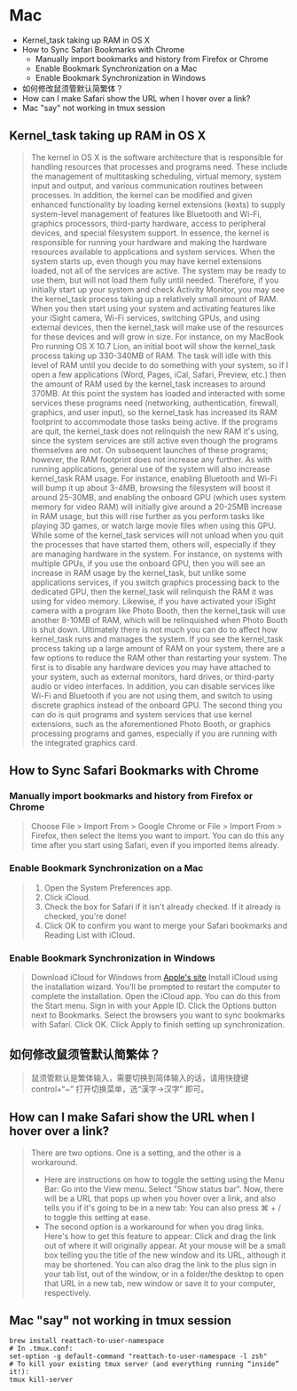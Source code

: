 # Mac
<!-- MarkdownTOC -->

- Kernel_task taking up RAM in OS X
- How to Sync Safari Bookmarks with Chrome
    - Manually import bookmarks and history from Firefox or Chrome
    - Enable Bookmark Synchronization on a Mac
    - Enable Bookmark Synchronization in Windows
- 如何修改鼠须管默认简繁体？
- How can I make Safari show the URL when I hover over a link?
- Mac "say" not working in tmux session

<!-- /MarkdownTOC -->

## Kernel_task taking up RAM in OS X
>  The kernel in OS X is the software architecture that is responsible for handling resources that processes and programs need. These include the management of multitasking scheduling, virtual memory, system input and output, and various communication routines between processes. In addition, the kernel can be modified and given enhanced functionality by loading kernel extensions (kexts) to supply system-level management of features like Bluetooth and Wi-Fi, graphics processors, third-party hardware, access to peripheral devices, and special filesystem support. In essence, the kernel is responsible for running your hardware and making the hardware resources available to applications and system services.
> When the system starts up, even though you may have kernel extensions loaded, not all of the services are active. The system may be ready to use them, but will not load them fully until needed. Therefore, if you initially start up your system and check Activity Monitor, you may see the kernel_task process taking up a relatively small amount of RAM. When you then start using your system and activating features like your iSight camera, Wi-Fi services, switching GPUs, and using external devices, then the kernel_task will make use of the resources for these devices and will grow in size.
>  For instance, on my MacBook Pro running OS X 10.7 Lion, an initial boot will show the kernel_task process taking up 330-340MB of RAM. The task will idle with this level of RAM until you decide to do something with your system, so if I open a few applications (Word, Pages, iCal, Safari, Preview, etc.) then the amount of RAM used by the kernel_task increases to around 370MB. At this point the system has loaded and interacted with some services these programs need (networking, authentication, firewall, graphics, and user input), so the kernel_task has increased its RAM footprint to accommodate those tasks being active. If the programs are quit, the kernel_task does not relinquish the new RAM it's using, since the system services are still active even though the programs themselves are not. On subsequent launches of these programs; however, the RAM footprint does not increase any further.
>  As with running applications, general use of the system will also increase kernel_task RAM usage. For instance, enabling Bluetooth and Wi-Fi will bump it up about 3-4MB, browsing the filesystem will boost it around 25-30MB, and enabling the onboard GPU (which uses system memory for video RAM) will initially give around a 20-25MB increase in RAM usage, but this will rise further as you perform tasks like playing 3D games, or watch large movie files when using this GPU.
>  While some of the kernel_task services will not unload when you quit the processes that have started them, others will, especially if they are managing hardware in the system. For instance, on systems with multiple GPUs, if you use the onboard GPU, then you will see an increase in RAM usage by the kernel_task, but unlike some applications services, if you switch graphics processing back to the dedicated GPU, then the kernel_task will relinquish the RAM it was using for video memory. Likewise, if you have activated your iSight camera with a program like Photo Booth, then the kernel_task will use another 8-10MB of RAM, which will be relinquished when Photo Booth is shut down.
>  Ultimately there is not much you can do to affect how kernel_task runs and manages the system. If you see the kernel_task process taking up a large amount of RAM on your system, there are a few options to reduce the RAM other than restarting your system. The first is to disable any hardware devices you may have attached to your system, such as external monitors, hard drives, or third-party audio or video interfaces. In addition, you can disable services like Wi-Fi and Bluetooth if you are not using them, and switch to using discrete graphics instead of the onboard GPU. The second thing you can do is quit programs and system services that use kernel extensions, such as the aforementioned Photo Booth, or graphics processing programs and games, especially if you are running with the integrated graphics card.

## How to Sync Safari Bookmarks with Chrome
### Manually import bookmarks and history from Firefox or Chrome
> Choose File > Import From > Google Chrome or File > Import From > Firefox, then select the items you want to import. You can do this any time after you start using Safari, even if you imported items already.
### Enable Bookmark Synchronization on a Mac
> 1. Open the System Preferences app.
> 2. Click iCloud.
> 3. Check the box for Safari if it isn't already checked. If it already is checked, you're done!
> 4. Click OK to confirm you want to merge your Safari bookmarks and Reading List with iCloud.
### Enable Bookmark Synchronization in Windows
>  Download iCloud for Windows from [Apple's site](https://support.apple.com/zh-cn/HT202806)
>  Install iCloud using the installation wizard. You'll be prompted to restart the computer to complete the installation.
> Open the iCloud app. You can do this from the Start menu.
> Sign in with your Apple ID.
> Click the Options button next to Bookmarks.
> Select the browsers you want to sync bookmarks with Safari.
> Click OK.
> Click Apply to finish setting up synchronization.

## 如何修改鼠须管默认简繁体？
> 鼠须管默认是繁体输入，需要切换到简体输入的话，请用快捷键 control+“~”  打开切换菜单，选“漢字→汉字” 即可。


## How can I make Safari show the URL when I hover over a link?
> There are two options. One is a setting, and the other is a workaround.
> - Here are instructions on how to toggle the setting using the Menu Bar:
> Go into the View menu.
Select "Show status bar".
Now, there will be a URL that pops up when you hover over a link, and also tells you if it's going to be in a new tab:
> You can also press ⌘ + / to toggle this setting at ease.
> - The second option is a workaround for when you drag links. Here's how to get this feature to appear:
> Click and drag the link out of where it will originally appear.
At your mouse will be a small box telling you the title of the new window and its URL, although it may be shortened.
You can also drag the link to the plus sign in your tab list, out of the window, or in a folder/the desktop to open that URL in a new tab, new window or save it to your computer, respectively.

## Mac "say" not working in tmux session
````shell
brew install reattach-to-user-namespace
# In .tmux.conf:
set-option -g default-command "reattach-to-user-namespace -l zsh"
# To kill your existing tmux server (and everything running “inside” it!):
tmux kill-server
````

